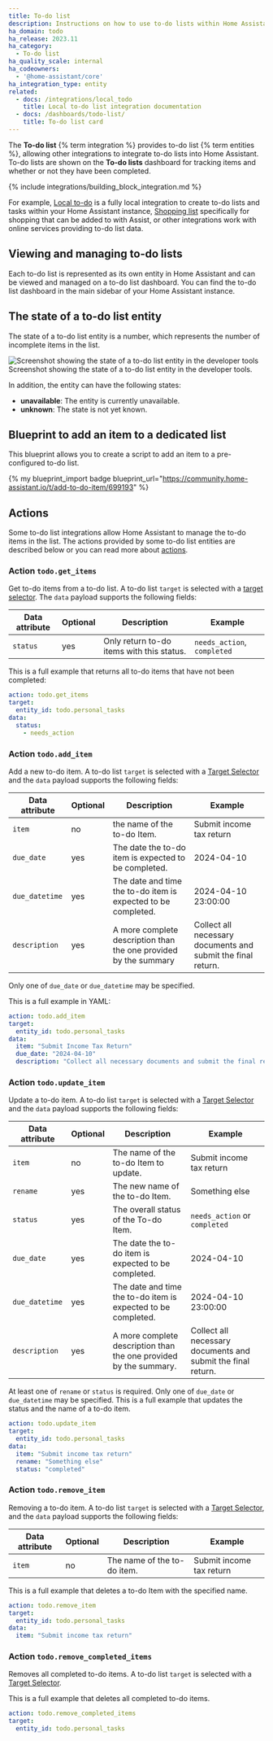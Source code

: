 ```yaml
---
title: To-do list
description: Instructions on how to use to-do lists within Home Assistant.
ha_domain: todo
ha_release: 2023.11
ha_category:
  - To-do list
ha_quality_scale: internal
ha_codeowners:
  - '@home-assistant/core'
ha_integration_type: entity
related:
  - docs: /integrations/local_todo
    title: Local to-do list integration documentation
  - docs: /dashboards/todo-list/
    title: To-do list card
---
```


The **To-do list** {% term integration %} provides to-do list {% term entities %}, allowing other integrations
to integrate to-do lists into Home Assistant. To-do lists are shown on the **To-do lists**
dashboard for tracking items and whether or not they have been completed.

{% include integrations/building_block_integration.md %}

For example, [Local to-do](/integrations/local_todo/) is a fully local integration to create to-do lists and tasks within your Home Assistant instance, [Shopping list](/integrations/shopping_list) specifically for shopping that can be added to with Assist, or other integrations work with online services providing to-do list data.

## Viewing and managing to-do lists

Each to-do list is represented as its own entity in Home Assistant and can be
viewed and managed on a to-do list dashboard. You can find the to-do list dashboard
in the main sidebar of your Home Assistant instance.

## The state of a to-do list entity

The state of a to-do list entity is a number, which represents the number of
incomplete items in the list.

<p class='img'>
<img src='/images/integrations/todo/state_todo.png' alt='Screenshot showing the state of a to-do list entity in the developer tools' />
Screenshot showing the state of a to-do list entity in the developer tools.
</p>

In addition, the entity can have the following states:

- **unavailable**: The entity is currently unavailable.
- **unknown**: The state is not yet known.

## Blueprint to add an item to a dedicated list

This blueprint allows you to create a script to add an
item to a pre-configured to-do list.

{% my blueprint_import badge blueprint_url="https://community.home-assistant.io/t/add-to-do-item/699193" %}

## Actions

Some to-do list integrations allow Home Assistant to manage the to-do items in the list. The
actions provided by some to-do list entities are described below or you can read more about [actions](/docs/scripts/perform-actions/).

### Action `todo.get_items`

Get to-do items from a to-do list. A to-do list `target` is selected with a [target selector](/docs/blueprint/selectors/#target-selector). The `data` payload supports the following fields:

| Data attribute | Optional | Description                               | Example                     |
| -------------- | -------- | ----------------------------------------- | --------------------------- |
| `status`       | yes      | Only return to-do items with this status. | `needs_action`, `completed` |

This is a full example that returns all to-do items that have not been completed:

```yaml
action: todo.get_items
target:
  entity_id: todo.personal_tasks
data:
  status:
    - needs_action
```

### Action `todo.add_item`

Add a new to-do item. A to-do list `target` is selected with a [Target Selector](/docs/blueprint/selectors/#target-selector) and the `data` payload supports the following fields:

| Data attribute | Optional | Description                                                      | Example                                                      |
| -------------- | -------- | ---------------------------------------------------------------- | ------------------------------------------------------------ |
| `item`         | no       | the name of the to-do Item.                                      | Submit income tax return                                     |
| `due_date`     | yes      | The date the to-do item is expected to be completed.             | 2024-04-10                                                   |
| `due_datetime` | yes      | The date and time the to-do item is expected to be completed.    | 2024-04-10 23:00:00                                          |
| `description`  | yes      | A more complete description than the one provided by the summary | Collect all necessary documents and submit the final return. |

Only one of `due_date` or `due_datetime` may be specified.

This is a full example in YAML:

```yaml
action: todo.add_item
target:
  entity_id: todo.personal_tasks
data:
  item: "Submit Income Tax Return"
  due_date: "2024-04-10"
  description: "Collect all necessary documents and submit the final return."
```

### Action `todo.update_item`

Update a to-do item. A to-do list `target` is selected with a [Target Selector](/docs/blueprint/selectors/#target-selector) and the `data` payload supports the following fields:

| Data attribute | Optional | Description                                                       | Example                                                      |
| -------------- | -------- | ----------------------------------------------------------------- | ------------------------------------------------------------ |
| `item`         | no       | The name of the to-do Item to update.                             | Submit income tax return                                     |
| `rename`       | yes      | The new name of the to-do Item.                                   | Something else                                               |
| `status`       | yes      | The overall status of the To-do Item.                             | `needs_action` or `completed`                                |
| `due_date`     | yes      | The date the to-do item is expected to be completed.              | 2024-04-10                                                   |
| `due_datetime` | yes      | The date and time the to-do item is expected to be completed.     | 2024-04-10 23:00:00                                          |
| `description`  | yes      | A more complete description than the one provided by the summary. | Collect all necessary documents and submit the final return. |

At least one of `rename` or `status` is required. Only one of `due_date` or `due_datetime` may be specified. This is a full example that updates the status and the name of a to-do item.

```yaml
action: todo.update_item
target:
  entity_id: todo.personal_tasks
data:
  item: "Submit income tax return"
  rename: "Something else"
  status: "completed"
```

### Action `todo.remove_item`

Removing a to-do item. A to-do list `target` is selected with a [Target Selector](/docs/blueprint/selectors/#target-selector), and the `data` payload supports the following fields:

| Data attribute | Optional | Description                 | Example                  |
| -------------- | -------- | --------------------------- | ------------------------ |
| `item`         | no       | The name of the to-do item. | Submit income tax return |

This is a full example that deletes a to-do Item with the specified name.

```yaml
action: todo.remove_item
target:
  entity_id: todo.personal_tasks
data:
  item: "Submit income tax return"
```

### Action `todo.remove_completed_items`

Removes all completed to-do items. A to-do list `target` is selected with a [Target Selector](/docs/blueprint/selectors/#target-selector).

This is a full example that deletes all completed to-do items.

```yaml
action: todo.remove_completed_items
target:
  entity_id: todo.personal_tasks
```
